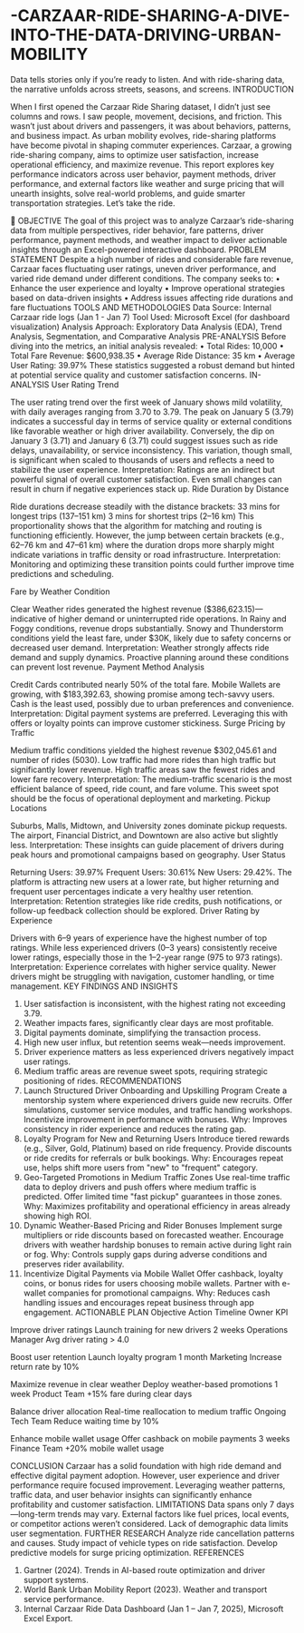 # -CARZAAR-RIDE-SHARING-A-DIVE-INTO-THE-DATA-DRIVING-URBAN-MOBILITY
Data tells stories only if you’re ready to listen. And with ride-sharing data, the narrative unfolds across streets, seasons, and screens.
INTRODUCTION

When I first opened the Carzaar Ride Sharing dataset, I didn’t just see columns and rows. I saw people, movement, decisions, and friction. This wasn’t just about drivers and passengers, it was about behaviors, patterns, and business impact. As urban mobility evolves, ride-sharing platforms have become pivotal in shaping commuter experiences. Carzaar, a growing ride-sharing company, aims to optimize user satisfaction, increase operational efficiency, and maximize revenue. This report explores key performance indicators across user behavior, payment methods, driver performance, and external factors like weather and surge pricing that will unearth insights, solve real-world problems, and guide smarter transportation strategies. Let’s take the ride.
 
🎯 OBJECTIVE
The goal of this project was to analyze Carzaar’s ride-sharing data from multiple perspectives, rider behavior, fare patterns, driver performance, payment methods, and weather impact to deliver actionable insights through an Excel-powered interactive dashboard.
PROBLEM STATEMENT
Despite a high number of rides and considerable fare revenue, Carzaar faces fluctuating user ratings, uneven driver performance, and varied ride demand under different conditions. The company seeks to:
•	Enhance the user experience and loyalty
•	Improve operational strategies based on data-driven insights
•	Address issues affecting ride durations and fare fluctuations
TOOLS AND METHODOLOGIES
Data Source: Internal Carzaar ride logs (Jan 1 - Jan 7)
Tool Used: Microsoft Excel (for dashboard visualization)
Analysis Approach: Exploratory Data Analysis (EDA), Trend Analysis, Segmentation, and Comparative Analysis
PRE-ANALYSIS
Before diving into the metrics, an initial analysis revealed:
•	Total Rides: 10,000
•	Total Fare Revenue: $600,938.35
•	Average Ride Distance: 35 km
•	Average User Rating: 39.97%
These statistics suggested a robust demand but hinted at potential service quality and customer satisfaction concerns.
IN-ANALYSIS
User Rating Trend


The user rating trend over the first week of January shows mild volatility, with daily averages ranging from 3.70 to 3.79. The peak on January 5 (3.79) indicates a successful day in terms of service quality or external conditions like favorable weather or high driver availability. Conversely, the dip on January 3 (3.71) and January 6 (3.71) could suggest issues such as ride delays, unavailability, or service inconsistency. This variation, though small, is significant when scaled to thousands of users and reflects a need to stabilize the user experience.
Interpretation: Ratings are an indirect but powerful signal of overall customer satisfaction. Even small changes can result in churn if negative experiences stack up.
Ride Duration by Distance
 
Ride durations decrease steadily with the distance brackets:
33 mins for longest trips (137–151 km)
3 mins for shortest trips (2–16 km)
This proportionality shows that the algorithm for matching and routing is functioning efficiently. However, the jump between certain brackets (e.g., 62–76 km and 47–61 km) where the duration drops more sharply might indicate variations in traffic density or road infrastructure.
Interpretation: Monitoring and optimizing these transition points could further improve time predictions and scheduling.

Fare by Weather Condition
 
Clear Weather rides generated the highest revenue ($386,623.15)—indicative of higher demand or uninterrupted ride operations. In Rainy and Foggy conditions, revenue drops substantially. Snowy and Thunderstorm conditions yield the least fare, under $30K, likely due to safety concerns or decreased user demand.
Interpretation: Weather strongly affects ride demand and supply dynamics. Proactive planning around these conditions can prevent lost revenue.
Payment Method Analysis
 
Credit Cards contributed nearly 50% of the total fare. Mobile Wallets are growing, with $183,392.63, showing promise among tech-savvy users. Cash is the least used, possibly due to urban preferences and convenience.
Interpretation: Digital payment systems are preferred. Leveraging this with offers or loyalty points can improve customer stickiness.
Surge Pricing by Traffic
 
Medium traffic conditions yielded the highest revenue $302,045.61 and number of rides (5030). Low traffic had more rides than high traffic but significantly lower revenue. High traffic areas saw the fewest rides and lower fare recovery.
Interpretation: The medium-traffic scenario is the most efficient balance of speed, ride count, and fare volume. This sweet spot should be the focus of operational deployment and marketing.
Pickup Locations
 
Suburbs, Malls, Midtown, and University zones dominate pickup requests. The airport, Financial District, and Downtown are also active but slightly less.
Interpretation: These insights can guide placement of drivers during peak hours and promotional campaigns based on geography.
User Status
 
Returning Users: 39.97% Frequent Users: 30.61% New Users: 29.42%. The platform is attracting new users at a lower rate, but higher returning and frequent user percentages indicate a very healthy user retention.
Interpretation: Retention strategies like ride credits, push notifications, or follow-up feedback collection should be explored.
Driver Rating by Experience
 
Drivers with 6–9 years of experience have the highest number of top ratings. While less experienced drivers (0–3 years) consistently receive lower ratings, especially those in the 1–2-year range (975 to 973 ratings).
Interpretation: Experience correlates with higher service quality. Newer drivers might be struggling with navigation, customer handling, or time management.
KEY FINDINGS AND INSIGHTS
1. User satisfaction is inconsistent, with the highest rating not exceeding 3.79.
2. Weather impacts fares, significantly clear days are most profitable.
3. Digital payments dominate, simplifying the transaction process.
4. High new user influx, but retention seems weak—needs improvement.
5. Driver experience matters as less experienced drivers negatively impact user ratings.
6. Medium traffic areas are revenue sweet spots, requiring strategic positioning of rides.
RECOMMENDATIONS 
1. Launch Structured Driver Onboarding and Upskilling Program
Create a mentorship system where experienced drivers guide new recruits. Offer simulations, customer service modules, and traffic handling workshops. Incentivize improvement in performance with bonuses.
Why: Improves consistency in rider experience and reduces the rating gap.
2. Loyalty Program for New and Returning Users
Introduce tiered rewards (e.g., Silver, Gold, Platinum) based on ride frequency. Provide discounts or ride credits for referrals or bulk bookings.
Why: Encourages repeat use, helps shift more users from "new" to "frequent" category.
3. Geo-Targeted Promotions in Medium Traffic Zones
Use real-time traffic data to deploy drivers and push offers where medium traffic is predicted. Offer limited time "fast pickup" guarantees in those zones.
Why: Maximizes profitability and operational efficiency in areas already showing high ROI.
4. Dynamic Weather-Based Pricing and Rider Bonuses
Implement surge multipliers or ride discounts based on forecasted weather. Encourage drivers with weather hardship bonuses to remain active during light rain or fog.
Why: Controls supply gaps during adverse conditions and preserves rider availability.
5. Incentivize Digital Payments via Mobile Wallet
Offer cashback, loyalty coins, or bonus rides for users choosing mobile wallets. Partner with e-wallet companies for promotional campaigns.
Why: Reduces cash handling issues and encourages repeat business through app engagement.
ACTIONABLE PLAN
Objective	Action         	Timeline	         Owner             	KPI

Improve driver ratings   	Launch training for new drivers   	2 weeks   	Operations Manager	Avg driver rating > 4.0

Boost user retention	Launch loyalty program	1 month	Marketing	Increase return rate by 10%

Maximize revenue in clear weather	Deploy weather-based promotions	1 week	Product Team	+15% fare during clear days

Balance driver allocation	Real-time reallocation to medium traffic	Ongoing	Tech Team	Reduce waiting time by 10%

Enhance mobile wallet usage	
Offer cashback on mobile payments	3 weeks	Finance Team	+20% mobile wallet usage


CONCLUSION
Carzaar has a solid foundation with high ride demand and effective digital payment adoption. However, user experience and driver performance require focused improvement. Leveraging weather patterns, traffic data, and user behavior insights can significantly enhance profitability and customer satisfaction.
LIMITATIONS
Data spans only 7 days—long-term trends may vary.
External factors like fuel prices, local events, or competitor actions weren’t considered.
Lack of demographic data limits user segmentation.
FURTHER RESEARCH
Analyze ride cancellation patterns and causes.
Study impact of vehicle types on ride satisfaction.
Develop predictive models for surge pricing optimization.
REFERENCES
1. Gartner (2024). Trends in AI-based route optimization and driver support systems.
2. World Bank Urban Mobility Report (2023). Weather and transport service performance.
3. Internal Carzaar Ride Data Dashboard (Jan 1 – Jan 7, 2025), Microsoft Excel Export.

